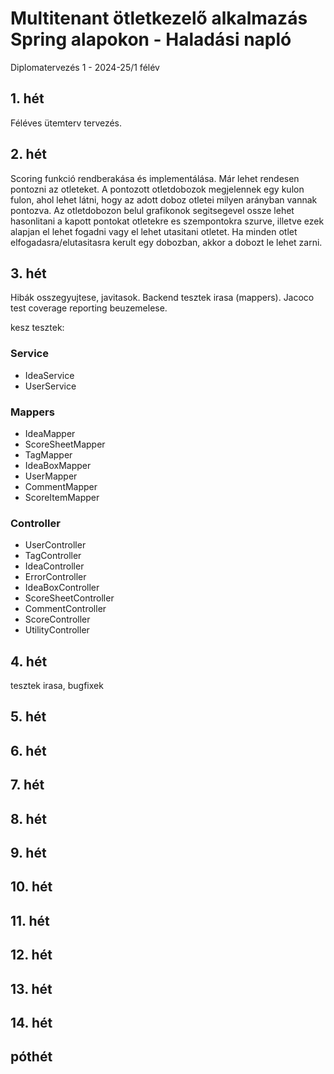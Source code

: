 # Multitenant ötletkezelő alkalmazás Spring alapokon - Haladási napló

Diplomatervezés 1 - 2024-25/1 félév

## 1. hét

Féléves ütemterv tervezés.

## 2. hét

Scoring funkció rendberakása és implementálása. Már lehet rendesen pontozni az otleteket. A pontozott otletdobozok megjelennek egy kulon fulon, ahol lehet látni, hogy az adott doboz otletei milyen arányban vannak pontozva.
Az otletdobozon belul grafikonok segitsegevel ossze lehet hasonlitani a kapott pontokat otletekre es szempontokra szurve, illetve ezek alapjan el lehet fogadni vagy el lehet utasitani otletet. Ha minden otlet elfogadasra/elutasitasra kerult egy dobozban, akkor a dobozt le lehet zarni.

## 3. hét

Hibák osszegyujtese, javitasok. Backend tesztek irasa (mappers). Jacoco test coverage reporting beuzemelese.

kesz tesztek:

### Service

- IdeaService
- UserService

### Mappers

- IdeaMapper
- ScoreSheetMapper
- TagMapper
- IdeaBoxMapper
- UserMapper
- CommentMapper
- ScoreItemMapper

### Controller

- UserController
- TagController
- IdeaController
- ErrorController
- IdeaBoxController
- ScoreSheetController
- CommentController
- ScoreController
- UtilityController

## 4. hét

tesztek irasa, bugfixek

## 5. hét



## 6. hét



## 7. hét



## 8. hét



## 9. hét



## 10. hét



## 11. hét



## 12. hét



## 13. hét



## 14. hét



## póthét